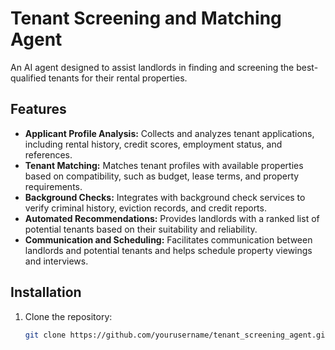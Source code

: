 # Tenant Screening and Matching Agent

An AI agent designed to assist landlords in finding and screening the best-qualified tenants for their rental properties.

## Features

- **Applicant Profile Analysis:** Collects and analyzes tenant applications, including rental history, credit scores, employment status, and references.
- **Tenant Matching:** Matches tenant profiles with available properties based on compatibility, such as budget, lease terms, and property requirements.
- **Background Checks:** Integrates with background check services to verify criminal history, eviction records, and credit reports.
- **Automated Recommendations:** Provides landlords with a ranked list of potential tenants based on their suitability and reliability.
- **Communication and Scheduling:** Facilitates communication between landlords and potential tenants and helps schedule property viewings and interviews.

## Installation

1. Clone the repository:
   ```bash
   git clone https://github.com/yourusername/tenant_screening_agent.git
